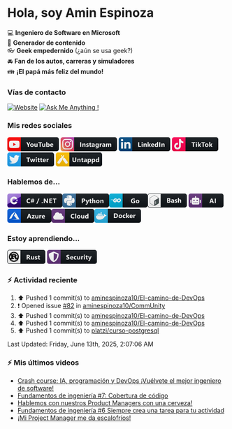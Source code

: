 # Hola, soy Amin Espinoza

:computer: **Ingeniero de Software en Microsoft**  
:pencil: **Generador de contenido**  
:eyeglasses: **Geek empedernido** (¿aún se usa geek?)  
:oncoming_automobile: **Fan de los autos, carreras y simuladores**  
:family: **¡El papá más feliz del mundo!**

### Vías de contacto

[![Website](https://img.shields.io/badge/aminespinoza.com-up-green?style=for-the-badge)][website]
[![Ask Me Anything !](https://img.shields.io/badge/Ask%20me-anything-1abc9c.svg?style=for-the-badge)](https://calendly.com/aminespinoza/consultoria)

### Mis redes sociales
[<img src="./assets/social/youtube.png"/>][youtube]
[<img src="./assets/social/instagram.png"/>][instagram]
[<img src="./assets/social/linkedin.png"/>][linkedin]
[<img src="./assets/social/tiktok.png"/>][linkedin]
[<img src="./assets/social/twitter.png"/>][twitter]
[<img src="./assets/social/untappd.png"/>][untappd]

### Hablemos de...
<img src="./assets/tech/csharp_dotnet.png"/><img src="./assets/tech/python.png"/><img src="./assets/tech/go.png"/><img src="./assets/tech/bash.png"/>
<img src="./assets/tech/ai.png"/><img src="./assets/tech/azure.png"/><img src="./assets/tech/cloud.png"/><img src="./assets/tech/docker.png"/>

### Estoy aprendiendo...
<img src="./assets/tech/rust.png"/> <img src="./assets/tech/security.png"/>


### :zap: Actividad reciente
<!--RECENT_ACTIVITY:start-->
1. ⬆️ Pushed 1 commit(s) to [aminespinoza10/El-camino-de-DevOps](https://github.com/aminespinoza10/El-camino-de-DevOps)<br>
2. ❗️ Opened issue [#82](https://github.com/aminespinoza10/CommUnity/issues/82) in [aminespinoza10/CommUnity](https://github.com/aminespinoza10/CommUnity)<br>
3. ⬆️ Pushed 1 commit(s) to [aminespinoza10/El-camino-de-DevOps](https://github.com/aminespinoza10/El-camino-de-DevOps)<br>
4. ⬆️ Pushed 1 commit(s) to [aminespinoza10/El-camino-de-DevOps](https://github.com/aminespinoza10/El-camino-de-DevOps)<br>
5. ⬆️ Pushed 1 commit(s) to [platzi/curso-postgresql](https://github.com/platzi/curso-postgresql)<br>
<!--RECENT_ACTIVITY:end-->
<!--RECENT_ACTIVITY:last_update-->
Last Updated: Friday, June 13th, 2025, 2:07:06 AM
<!--RECENT_ACTIVITY:last_update_end-->

### :zap: Mis últimos videos
<!-- YOUTUBE:START -->
- [Crash course: IA, programación y DevOps ¡Vuélvete el mejor ingeniero de software!](https://www.youtube.com/watch?v=t3deXJrPmBc)
- [Fundamentos de ingeniería #7: Cobertura de código](https://www.youtube.com/shorts/Oklh9cspspk)
- [Hablemos con nuestros Product Managers con una cerveza!](https://www.youtube.com/watch?v=ZFKq9rw62Yo)
- [Fundamentos de ingeniería #6 Siempre crea una tarea para tu actividad](https://www.youtube.com/shorts/mKcrCymzep8)
- [¡Mi Project Manager me da escalofríos!](https://www.youtube.com/shorts/70i-za19nsk)
<!-- YOUTUBE:END -->


[website]: https://aminespinoza.com/
[twitter]: https://twitter.com/aminespinoza
[youtube]: https://www.youtube.com/c/AminEspinoza
[linkedin]: https://www.linkedin.com/in/amin-espinoza-71b24661/
[instagram]: https://www.instagram.com/aminespinoza10/
[untappd]: https://untappd.com/user/aminespinoza
